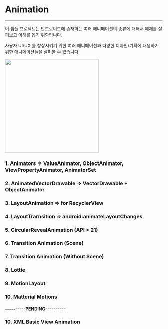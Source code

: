 # Animation

----

이 샘플 프로젝트는 안드로이드에 존재하는 여러 애니메이션의 종류에 대해서 예제를 살펴보고 이해를 돕기 위함입니다.

사용자 UI/UX 를 향상시키기 위한 여러 애니메이션과 다양한 디자인/기획에 대응하기 위한 애니메이션들을 살펴볼 수 있습니다.

<img src="1.gif" width = 300/>


### 1. Animators => ValueAnimator, ObjectAnimator, ViewPropertyAnimator, AnimatorSet

### 2. AnimatedVectorDrawable => VectorDrawable + ObjectAnimator

### 3. LayoutAnimation => for RecyclerView

### 4. LayoutTrarnsition => android:animateLayoutChanges

### 5. CircularRevealAnimation (API > 21)

### 6. Transition Animation (Scene)

### 7. Transition Animation (Without Scene)

### 8. Lottie

### 9. MotionLayout

### 10. Matterial Motions

#### ----------PENDING----------

### 10. XML Basic View Animation
